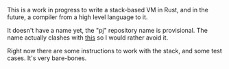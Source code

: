 This is a work in progress to write a stack-based VM in Rust, and in
the future, a compiler from a high level language to it.

It doesn't have a name yet, the "pj" repository name is provisional.
The name actually clashes with
[this](https://github.com/benmccormick/pj) so I would rather avoid it.

Right now there are some instructions to work with the stack, and some
test cases. It's very bare-bones.
